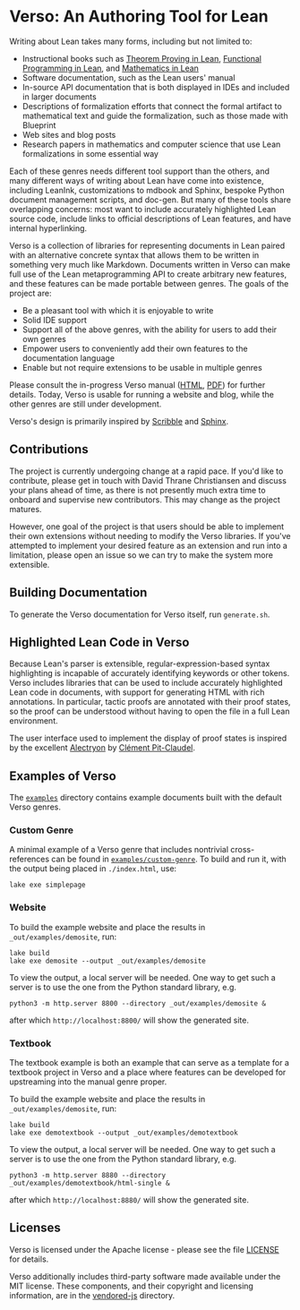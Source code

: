 # Verso: An Authoring Tool for Lean

Writing about Lean takes many forms, including but not limited to:

 * Instructional books such as [Theorem Proving in Lean](https://lean-lang.org/theorem_proving_in_lean4/), [Functional Programming in Lean](https://lean-lang.org/functional_programming_in_lean/), and [Mathematics in Lean](https://leanprover-community.github.io/mathematics_in_lean/index.html)
 * Software documentation, such as the Lean users' manual
 * In-source API documentation that is both displayed in IDEs and included in larger documents
 * Descriptions of formalization efforts that connect the formal artifact to mathematical text and guide the formalization, such as those made with Blueprint
 * Web sites and blog posts
 * Research papers in mathematics and computer science that use Lean formalizations in some essential way

Each of these genres needs different tool support than the others, and
many different ways of writing about Lean have come into existence,
including LeanInk, customizations to mdbook and Sphinx, bespoke Python
document management scripts, and doc-gen. But many of these tools share
overlapping concerns: most want to include accurately highlighted
Lean source code, include links to official descriptions of Lean
features, and have internal hyperlinking.

Verso is a collection of libraries for representing documents in Lean
paired with an alternative concrete syntax that allows them to be
written in something very much like Markdown. Documents written in
Verso can make full use of the Lean metaprogramming API to create
arbitrary new features, and these features can be made portable
between genres. The goals of the project are:

 * Be a pleasant tool with which it is enjoyable to write
 * Solid IDE support
 * Support all of the above genres, with the ability for users to add their own genres
 * Empower users to conveniently add their own features to the documentation language
 * Enable but not require extensions to be usable in multiple genres

Please consult the in-progress Verso manual
([HTML](https://github.com/leanprover/verso/releases/download/latest/html-single-page.zip),
[PDF](https://github.com/leanprover/verso/releases/download/latest/manual.pdf))
for further details. Today, Verso is usable for running a website and
blog, while the other genres are still under development.

Verso's design is primarily inspired by
[Scribble](https://docs.racket-lang.org/scribble/index.html) and
[Sphinx](https://www.sphinx-doc.org/en/master/).

## Contributions

The project is currently undergoing change at a rapid pace. If you'd
like to contribute, please get in touch with David Thrane Christiansen
and discuss your plans ahead of time, as there is not presently much
extra time to onboard and supervise new contributors. This may change
as the project matures.

However, one goal of the project is that users should be able to
implement their own extensions without needing to modify the Verso
libraries. If you've attempted to implement your desired feature as an
extension and run into a limitation, please open an issue so we can
try to make the system more extensible.

## Building Documentation

To generate the Verso documentation for Verso itself, run `generate.sh`.

## Highlighted Lean Code in Verso

Because Lean's parser is extensible, regular-expression-based syntax
highlighting is incapable of accurately identifying keywords or other
tokens. Verso includes libraries that can be used to include accurately
highlighted Lean code in documents, with support for generating HTML
with rich annotations. In particular, tactic proofs are annotated with
their proof states, so the proof can be understood without having to
open the file in a full Lean environment.

The user interface used to implement the display of proof states is
inspired by the excellent [Alectryon](https://github.com/cpitclaudel/alectryon)
by [Clément Pit-Claudel](https://pit-claudel.fr/clement/).

## Examples of Verso

The [`examples`](./examples) directory contains example documents
built with the default Verso genres.

### Custom Genre

A minimal example of a Verso genre that includes nontrivial
cross-references can be found in
[`examples/custom-genre`](./examples/custom-genre). To build and run
it, with the output being placed in `./index.html`, use:

```
lake exe simplepage
```

### Website

To build the example website and place the results in
`_out/examples/demosite`, run:
```
lake build
lake exe demosite --output _out/examples/demosite
```

To view the output, a local server will be needed. One way to get such
a server is to use the one from the Python standard library, e.g.
```
python3 -m http.server 8800 --directory _out/examples/demosite &
```
after which `http://localhost:8800/` will show the generated site.

### Textbook

The textbook example is both an example that can serve as a template for a
textbook project in Verso and a place where features can be developed
for upstreaming into the manual genre proper.

To build the example website and place the results in
`_out/examples/demosite`, run:
```
lake build
lake exe demotextbook --output _out/examples/demotextbook
```

To view the output, a local server will be needed. One way to get such
a server is to use the one from the Python standard library, e.g.
```
python3 -m http.server 8880 --directory _out/examples/demotextbook/html-single &
```
after which `http://localhost:8880/` will show the generated site.

## Licenses

Verso is licensed under the Apache license - please see the file [LICENSE](./LICENSE) for details.

Verso additionally includes third-party software made available under the MIT
license. These components, and their copyright and licensing information, are
in the [vendored-js](./vendored-js/) directory.
